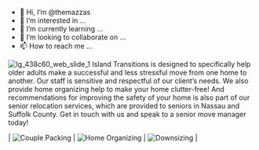 - 👋 Hi, I’m @themazzas
- 👀 I’m interested in ...
- 🌱 I’m currently learning ...
- 💞️ I’m looking to collaborate on ...
- 📫 How to reach me ...


<!---
themazzas/themazzas is a ✨ special ✨ repository because its `README.md` (this file) appears on your GitHub profile.
You can click the Preview link to take a look at your changes.
--->
![lg_438c60_web_slide_1](https://user-images.githubusercontent.com/107706171/174341055-921cd7dc-98a5-4c8f-85ab-d611c6543701.png)
Island Transitions is designed to specifically help older adults make a successful and less stressful move from one home to another. Our staff is sensitive and respectful of our client’s needs. We also provide home organizing help to make your home clutter-free! And recommendations for improving the safety of your home is also part of our senior relocation services, which are provided to seniors in Nassau and Suffolk County. Get in touch with us and speak to a senior move manager today!

| ![Couple Packing](https://user-images.githubusercontent.com/107706171/174702617-c77586fa-a141-4825-9923-2b4d1ab87574.png/200/200) | ![Home Organizing](https://user-images.githubusercontent.com/107706171/176001947-cf62f5c8-298d-4b8b-81f1-dd33654dbe5f.png) | ![Downsizing](https://user-images.githubusercontent.com/107706171/176002167-fa2cae48-4f9a-4f76-ae47-3d75dec74c1d.png) |




